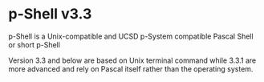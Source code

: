 # p-Shell v3.3
p-Shell is a Unix-compatible and UCSD p-System compatible Pascal Shell or short p-Shell

Version 3.3 and below are based on Unix terminal command while 3.3.1 are more advanced and rely on Pascal itself rather than the operating system.
